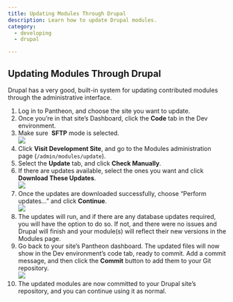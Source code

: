 ```yaml
---
title: Updating Modules Through Drupal
description: Learn how to update Drupal modules.
category:
  - developing
  - drupal

---
```


## Updating Modules Through Drupal
Drupal has a very good, built-in system for updating contributed modules through the administrative interface.
1. Log in to Pantheon, and choose the site you want to update.
2. Once you’re in that site’s Dashboard, click the **Code** tab in the Dev environment.
3. Make sure  **SFTP** mode is selected.  
 ![](https://www.getpantheon.com/sites/default/files/docs/desk_images/360095)
4. Click **Visit Development Site**, and go to the Modules administration page (`/admin/modules/update`).
5. Select the **Update** tab, and click **Check Manually**.
6. If there are updates available, select the ones you want and click **Download These Updates**.  
 ![](https://www.getpantheon.com/sites/default/files/docs/desk_images/360097)
7. Once the updates are downloaded successfully, choose “Perform updates…” and click **Continue**.  
 ![](https://www.getpantheon.com/sites/default/files/docs/desk_images/360098)
8. The updates will run, and if there are any database updates required, you will have the option to do so. If not, and there were no issues and Drupal will finish and your module(s) will reflect their new versions in the Modules page.
9. Go back to your site’s Pantheon dashboard. The updated files will now show in the Dev environment’s code tab, ready to commit. Add a commit message, and then click the **Commit** button to add them to your Git repository.  
 ![](https://www.getpantheon.com/sites/default/files/docs/desk_images/360246)
10. The updated modules are now committed to your Drupal site’s repository, and you can continue using it as normal.
